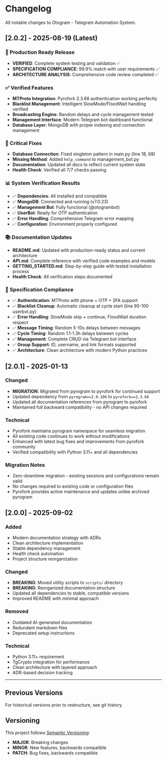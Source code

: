 # Changelog

All notable changes to Otogram - Telegram Automation System.

## [2.0.2] - 2025-08-19 (Latest)

### 🎉 Production Ready Release
- **VERIFIED**: Complete system testing and validation ✅
- **SPECIFICATION COMPLIANCE**: 99.9% match with user requirements ✅  
- **ARCHITECTURE ANALYSIS**: Comprehensive code review completed ✅

### ✅ Verified Features
- **MTProto Integration**: Pyrofork 2.3.68 authentication working perfectly
- **Blacklist Management**: Intelligent SlowMode/FloodWait handling verified
- **Broadcasting Engine**: Random delays and cycle management tested
- **Management Interface**: Modern Telegram bot dashboard functional
- **Database Layer**: MongoDB with proper indexing and connection management

### 🔧 Critical Fixes
- **Database Connection**: Fixed singleton pattern in main.py (line 18, 68)
- **Missing Method**: Added `help_command` to management_bot.py
- **Documentation**: Updated all docs to reflect current system state
- **Health Check**: Verified all 7/7 checks passing

### 📊 System Verification Results
- ✅ **Dependencies**: All installed and compatible
- ✅ **MongoDB**: Connected and running (v7.0.23)
- ✅ **Management Bot**: Fully functional (@otogrambot)
- ✅ **UserBot**: Ready for OTP authentication
- ✅ **Error Handling**: Comprehensive Telegram error mapping
- ✅ **Configuration**: Environment properly configured

### 📚 Documentation Updates
- **README.md**: Updated with production-ready status and current architecture
- **API.md**: Complete reference with verified code examples and models
- **GETTING_STARTED.md**: Step-by-step guide with tested installation process
- **Health Check**: All verification steps documented

### 🎯 Specification Compliance
- ✅ **Authentication**: MTProto with phone + OTP + 2FA support
- ✅ **Blacklist Cleanup**: Automatic cleanup at cycle start (line 95-100 userbot.py)
- ✅ **Error Handling**: SlowMode skip + continue, FloodWait duration respect
- ✅ **Message Timing**: Random 5-10s delays between messages
- ✅ **Cycle Timing**: Random 1.1-1.3h delays between cycles
- ✅ **Management**: Complete CRUD via Telegram bot interface
- ✅ **Group Support**: ID, username, and link formats supported
- ✅ **Architecture**: Clean architecture with modern Python practices

## [2.0.1] - 2025-01-13

### Changed
- **MIGRATION**: Migrated from pyrogram to pyrofork for continued support
- Updated dependency from `pyrogram==2.0.106` to `pyrofork==2.3.68`
- Updated all documentation references from pyrogram to pyrofork
- Maintained full backward compatibility - no API changes required

### Technical
- Pyrofork maintains pyrogram namespace for seamless migration
- All existing code continues to work without modifications
- Enhanced with latest bug fixes and improvements from pyrofork community
- Verified compatibility with Python 3.11+ and all dependencies

### Migration Notes
- Zero-downtime migration - existing sessions and configurations remain valid
- No changes required to existing code or configuration files
- Pyrofork provides active maintenance and updates unlike archived pyrogram

## [2.0.0] - 2025-09-02

### Added
- Modern documentation strategy with ADRs
- Clean architecture implementation  
- Stable dependency management
- Health check automation
- Project structure reorganization

### Changed
- **BREAKING**: Moved utility scripts to `scripts/` directory
- **BREAKING**: Reorganized documentation structure
- Updated all dependencies to stable, compatible versions
- Improved README with minimal approach

### Removed
- Outdated AI-generated documentation
- Redundant markdown files
- Deprecated setup instructions

### Technical
- Python 3.11+ requirement
- TgCrypto integration for performance
- Clean architecture with layered approach
- ADR-based decision tracking

---

## Previous Versions

For historical versions prior to restructure, see git history.

## Versioning

This project follows [Semantic Versioning](https://semver.org/):
- **MAJOR**: Breaking changes
- **MINOR**: New features, backwards compatible
- **PATCH**: Bug fixes, backwards compatible